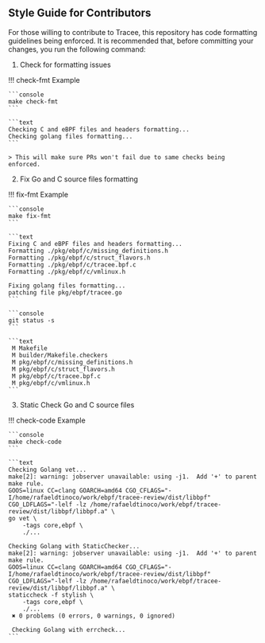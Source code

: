 ## Style Guide for Contributors

For those willing to contribute to Tracee, this repository has code formatting
guidelines being enforced. It is recommended that, before committing your
changes, you run the following command:

1. Check for formatting issues

!!! check-fmt Example

    ```console
    make check-fmt
    ```

    ```text
    Checking C and eBPF files and headers formatting...
    Checking golang files formatting...
    ```
    
    > This will make sure PRs won't fail due to same checks being enforced.

2. Fix Go and C source files formatting

!!! fix-fmt Example

    ```console
    make fix-fmt
    ```

    ```text
    Fixing C and eBPF files and headers formatting...
    Formatting ./pkg/ebpf/c/missing_definitions.h
    Formatting ./pkg/ebpf/c/struct_flavors.h
    Formatting ./pkg/ebpf/c/tracee.bpf.c
    Formatting ./pkg/ebpf/c/vmlinux.h
    
    Fixing golang files formatting...
    patching file pkg/ebpf/tracee.go
    ```

    ```console
    git status -s
    ```

    ```text
     M Makefile
     M builder/Makefile.checkers
     M pkg/ebpf/c/missing_definitions.h
     M pkg/ebpf/c/struct_flavors.h
     M pkg/ebpf/c/tracee.bpf.c
     M pkg/ebpf/c/vmlinux.h
    ```

3. Static Check Go and C source files


!!! check-code Example

    ```console
    make check-code
    ```

    ```text
    Checking Golang vet...
    make[2]: warning: jobserver unavailable: using -j1.  Add '+' to parent make rule.
    GOOS=linux CC=clang GOARCH=amd64 CGO_CFLAGS="-I/home/rafaeldtinoco/work/ebpf/tracee-review/dist/libbpf" CGO_LDFLAGS="-lelf -lz /home/rafaeldtinoco/work/ebpf/tracee-review/dist/libbpf/libbpf.a" \
    go vet \
    	-tags core,ebpf \
    	./...
    
    Checking Golang with StaticChecker...
    make[2]: warning: jobserver unavailable: using -j1.  Add '+' to parent make rule.
    GOOS=linux CC=clang GOARCH=amd64 CGO_CFLAGS="-I/home/rafaeldtinoco/work/ebpf/tracee-review/dist/libbpf" CGO_LDFLAGS="-lelf -lz /home/rafaeldtinoco/work/ebpf/tracee-review/dist/libbpf/libbpf.a" \
    staticcheck -f stylish \
    	-tags core,ebpf \
    	./...
     ✖ 0 problems (0 errors, 0 warnings, 0 ignored)

     Checking Golang with errcheck...
    ```
